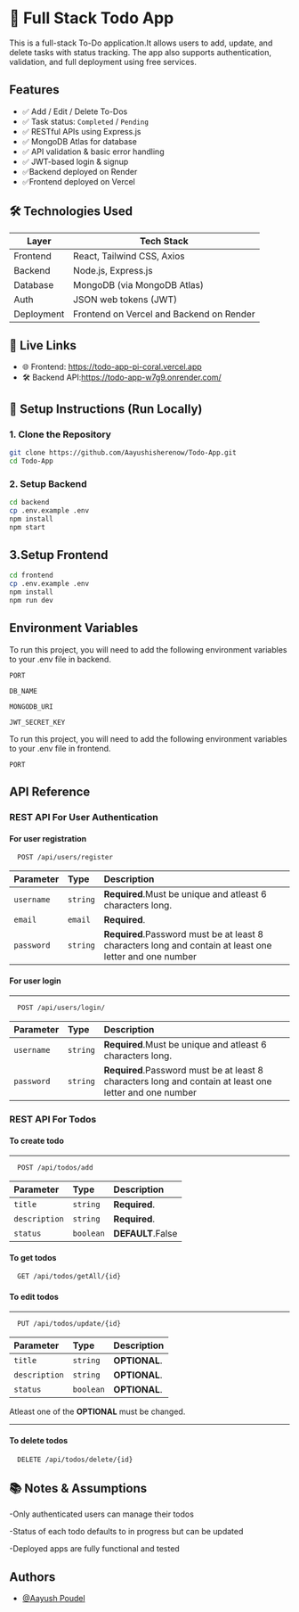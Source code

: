
# 📝 Full Stack Todo App

This is a full-stack To-Do application.It allows users to add, update, and delete tasks with status tracking. The app also supports authentication, validation, and full deployment using free services.


## Features

- ✅ Add / Edit / Delete To-Dos
- ✅ Task status: `Completed` / `Pending`
- ✅ RESTful APIs using Express.js
- ✅ MongoDB Atlas for database
- ✅ API validation & basic error handling
- ✅ JWT-based login & signup
- ✅Backend deployed on Render
- ✅Frontend deployed on Vercel





## 🛠️ Technologies Used

| Layer     | Tech Stack                        |
|-----------|-----------------------------------|
| Frontend  | React, Tailwind CSS, Axios        |
| Backend   | Node.js, Express.js               |
| Database  | MongoDB (via MongoDB Atlas)       |
| Auth      | JSON web tokens (JWT)                               |
|Deployment | Frontend on Vercel and Backend on Render            | 

## 🔗 Live Links


- 🌐 Frontend: https://todo-app-pi-coral.vercel.app
- 🛠️ Backend API:https://todo-app-w7g9.onrender.com/

## 🧪 Setup Instructions (Run Locally)

### 1. Clone the Repository

```bash
git clone https://github.com/Aayushisherenow/Todo-App.git
cd Todo-App

```
### 2. Setup Backend 

```bash
cd backend
cp .env.example .env 
npm install
npm start 

```
## 3.Setup Frontend

```bash
cd frontend
cp .env.example .env 
npm install
npm run dev
```
## Environment Variables

To run this project, you will need to add the following environment variables to your .env file in backend.

`PORT`

`DB_NAME`

`MONGODB_URI`

`JWT_SECRET_KEY`

To run this project, you will need to add the following environment variables to your .env file in frontend.

`PORT`

## API Reference
### REST API For User Authentication
#### For user registration

```bash
  POST /api/users/register
```

| Parameter | Type     |   Description                       |
| :-------- | :------- | :-------------------------------- |
| `username` | `string` | **Required**.Must be unique and atleast 6 characters long. |
| `email` | `email` |**Required**. |
| `password` | `string` |**Required**.Password must be at least 8 characters long and contain at least one letter and one number| 



#### For user login
---
```bash
  POST /api/users/login/
```

| Parameter | Type     |   Description                       |
| :-------- | :------- | :-------------------------------- |
| `username` | `string` | **Required**.Must be unique and atleast 6 characters long. |
| `password` | `string` |**Required**.Password must be at least 8 characters long and contain at least one letter and one number| 

### REST API For Todos

#### To create todo
---
```bash
  POST /api/todos/add
```

| Parameter | Type     |   Description                       |
| :-------- | :------- | :-------------------------------- |
| `title` | `string` | **Required**. |
| `description` | `string` |**Required**.| 
| `status` | `boolean` |**DEFAULT**.False | 



#### To get todos

```bash
  GET /api/todos/getAll/{id}
```

#### To edit todos
---
```bash
  PUT /api/todos/update/{id}
```

| Parameter | Type     |   Description                       |
| :-------- | :------- | :-------------------------------- |
| `title` | `string` | **OPTIONAL**. |
| `description` | `string` |**OPTIONAL**.| 
| `status` | `boolean` |**OPTIONAL**. |

Atleast one of the **OPTIONAL** must be changed.

---
#### To delete todos

```bash
  DELETE /api/todos/delete/{id}
```







## 📚 Notes & Assumptions
-Only authenticated users can manage their todos

-Status of each todo defaults to in progress but can be updated

-Deployed apps are fully functional and tested


## Authors

- [@Aayush Poudel](https://www.github.com/Aayushisherenow)

